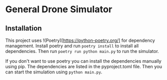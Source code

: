 # General Drone Simulator
## Installation
This project uses !(Poetry)[https://python-poetry.org/] for dependency management. Install poetry and run `poetry install` to install all dependencies. Then run `poetry run python main.py` to run the simulator.

If you don't want to use poetry you can install the dependencies manually using pip. The dependencies are listed in the pyproject.toml file. Then you can start the simulation using `python main.py`.